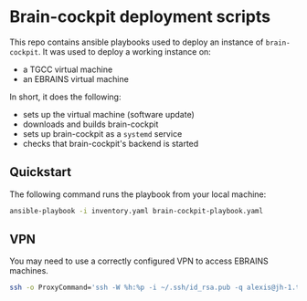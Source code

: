 # Brain-cockpit deployment scripts

This repo contains ansible playbooks used to deploy an instance of `brain-cockpit`.
It was used to deploy a working instance on:

- a TGCC virtual machine
- an EBRAINS virtual machine

In short, it does the following:

- sets up the virtual machine (software update)
- downloads and builds brain-cockpit
- sets up brain-cockpit as a `systemd` service
- checks that brain-cockpit's backend is started

## Quickstart

The following command runs the playbook from your local machine:

```bash
ansible-playbook -i inventory.yaml brain-cockpit-playbook.yaml
```

## VPN

You may need to use a correctly configured VPN to access EBRAINS machines.

```bash
ssh -o ProxyCommand='ssh -W %h:%p -i ~/.ssh/id_rsa.pub -q alexis@jh-1.tc.humanbrainproject.eu' alexis@brain-cockpit.jsccloud
```
